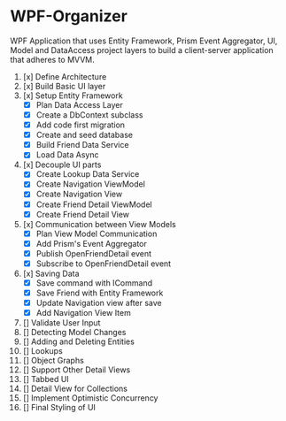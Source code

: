 # WPF-Organizer
WPF Application that uses Entity Framework, Prism Event Aggregator, UI, Model and DataAccess project layers to build a client-server application that adheres to MVVM.

1. [x] Define Architecture
2. [x] Build Basic UI layer
3. [x] Setup Entity Framework
   - [x] Plan Data Access Layer
   - [x] Create a DbContext subclass
   - [x] Add code first migration
   - [x] Create and seed database
   - [x] Build Friend Data Service
   - [x] Load Data Async
4. [x] Decouple UI parts
   - [x] Create Lookup Data Service
   - [x] Create Navigation ViewModel
   - [x] Create Navigation View
   - [x] Create Friend Detail ViewModel
   - [x] Create Friend Detail View 
5. [x] Communication between View Models
   - [x] Plan View Model Communication
   - [x] Add Prism's Event Aggregator
   - [x] Publish OpenFriendDetail event
   - [x] Subscribe to OpenFriendDetail event
6. [x] Saving Data
   - [x] Save command with ICommand
   - [x] Save Friend with Entity Framework
   - [x] Update Navigation view after save
   - [x] Add Navigation View Item
7. [] Validate User Input
8. [] Detecting Model Changes
9. [] Adding and Deleting Entities
10. [] Lookups
11. [] Object Graphs
12. [] Support Other Detail Views
13. [] Tabbed UI
14. [] Detail View for Collections
15. [] Implement Optimistic Concurrency
16. [] Final Styling of UI
